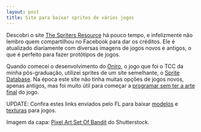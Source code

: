 ```yaml
---
layout: post
title: Site para baixar sprites de vários jogos
---
```


Descobri o site [The Spriters Resource](http://www.spriters-resource.com/ "Sprites") há pouco tempo, e infelizmente não lembro quem compartilhou no Facebook para dar os créditos. Ele é atualizado diariamente com diversas imagens de jogos novos e antigos, o que é perfeito para fazer protótipos de jogos.

Quando comecei o desenvolvimento do [Oniro](http://gamedeveloper.com.br/fim-do-tcc-da-pos-graduacao-oniro/ "Oniro"), o jogo que foi o TCC da minha pós-graduação, utilizei sprites de um site semelhante, o [Sprite Database](http://spritedatabase.net/ "Sprite"). Na época este site não tinha muitas opções de jogos novos, apenas antigos, mas foi muito útil para começar a [programar sem ter a arte final](http://gamedeveloper.com.br/programar-sem-ter-a-arte-final/ "Sem arte final") do jogo.

UPDATE: Confira estes links enviados pelo FL para baixar [modelos](http://www.models-resource.com/) e [texturas](http://www.textures-resource.com/) para jogos.

Imagem da capa: [Pixel Art Set Of Bandit](http://www.shutterstock.com/pic-203906956/stock-vector-pixel-art-set-of-bandit-in-black-clothes-walking-sprite-four-frames-for-game-design-development.html?src=_F4B_19Z7WhaevxO5ew0Sg-2-76 "Shutterstock") do Shutterstock.
